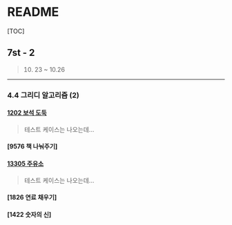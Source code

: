 # README

[TOC]

## 7st - 2



> 10. 23 ~ 10.26



---

### 4.4 그리디 알고리즘 (2)



#### [1202 보석 도둑](https://github.com/soyalan/Algorithm/blob/master/AlgorithmStudy/7st_2/1202.cpp)

> 테스트 케이스는 나오는데...



#### [9576 책 나눠주기]





#### [13305 주유소](https://github.com/soyalan/Algorithm/blob/master/AlgorithmStudy/7st_2/13305.cpp)

> 테스트 케이스는 나오는데...



#### [1826 연료 채우기]





#### [1422 숫자의 신]



